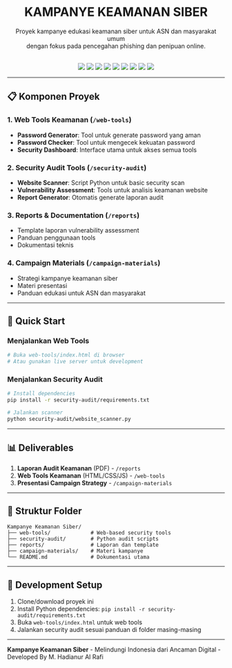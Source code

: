 <div align="center">

# KAMPANYE KEAMANAN SIBER

Proyek kampanye edukasi keamanan siber untuk ASN dan masyarakat umum  
dengan fokus pada pencegahan phishing dan penipuan online.

<br/>
    <img src="https://img.shields.io/badge/HTML5-E34F26?style=for-the-badge&logo=html5&logoColor=white" />
    <img src="https://img.shields.io/badge/CSS3-1572B6?style=for-the-badge&logo=css3&logoColor=white" />
    <img src="https://img.shields.io/badge/JavaScript-F7DF1E?style=for-the-badge&logo=javascript&logoColor=black" />
    <img src="https://img.shields.io/badge/Python-3776AB?style=for-the-badge&logo=python&logoColor=white" />
    <img src="https://img.shields.io/badge/Requests-2C5BB4?style=for-the-badge&logo=python&logoColor=white" />
    <img src="https://img.shields.io/badge/BeautifulSoup-4B8BBE?style=for-the-badge&logo=python&logoColor=white" />
    <img src="https://img.shields.io/badge/SSL%20Checker-555555?style=for-the-badge&logo=letsencrypt&logoColor=white" />
    <img src="https://img.shields.io/badge/Markdown-000000?style=for-the-badge&logo=markdown&logoColor=white" />
    <img src="https://img.shields.io/badge/PDF%20Templates-FFB300?style=for-the-badge&logo=adobeacrobatreader&logoColor=white" />
</div>

---

## 📋 Komponen Proyek

### 1. Web Tools Keamanan (`/web-tools`)

- **Password Generator**: Tool untuk generate password yang aman
- **Password Checker**: Tool untuk mengecek kekuatan password
- **Security Dashboard**: Interface utama untuk akses semua tools

### 2. Security Audit Tools (`/security-audit`)

- **Website Scanner**: Script Python untuk basic security scan
- **Vulnerability Assessment**: Tools untuk analisis keamanan website
- **Report Generator**: Otomatis generate laporan audit

### 3. Reports & Documentation (`/reports`)

- Template laporan vulnerability assessment
- Panduan penggunaan tools
- Dokumentasi teknis

### 4. Campaign Materials (`/campaign-materials`)

- Strategi kampanye keamanan siber
- Materi presentasi
- Panduan edukasi untuk ASN dan masyarakat

---

## 🚀 Quick Start

### Menjalankan Web Tools

```bash
# Buka web-tools/index.html di browser
# Atau gunakan live server untuk development
```

### Menjalankan Security Audit

```bash
# Install dependencies
pip install -r security-audit/requirements.txt

# Jalankan scanner
python security-audit/website_scanner.py
```

---

## 📊 Deliverables

1. **Laporan Audit Keamanan** (PDF) - `/reports`
2. **Web Tools Keamanan** (HTML/CSS/JS) - `/web-tools`
3. **Presentasi Campaign Strategy** - `/campaign-materials`

---

## 📁 Struktur Folder

```
Kampanye Keamanan Siber/
├── web-tools/             # Web-based security tools
├── security-audit/        # Python audit scripts
├── reports/               # Laporan dan template
├── campaign-materials/    # Materi kampanye
└── README.md              # Dokumentasi utama
```

---

## 🔧 Development Setup

1. Clone/download proyek ini
2. Install Python dependencies: `pip install -r security-audit/requirements.txt`
3. Buka `web-tools/index.html` untuk web tools
4. Jalankan security audit sesuai panduan di folder masing-masing

---

**Kampanye Keamanan Siber** - Melindungi Indonesia dari Ancaman Digital - Developed By M. Hadianur Al Rafi
